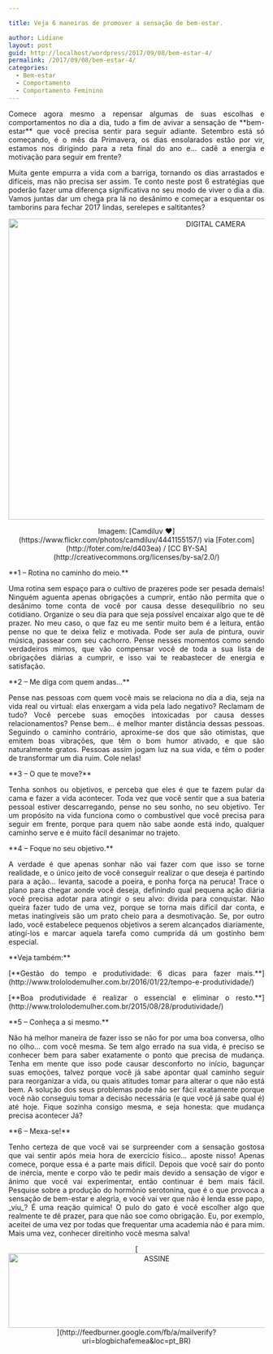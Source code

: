 ```yaml
---

title: Veja 6 maneiras de promover a sensação de bem-estar.

author: Lidiane
layout: post
guid: http://localhost/wordpress/2017/09/08/bem-estar-4/
permalink: /2017/09/08/bem-estar-4/
categories:
  - Bem-estar
  - Comportamento
  - Comportamento Feminino
---
```

<p align="justify">
  Comece agora mesmo a repensar algumas de suas escolhas e comportamentos no dia a dia, tudo a fim de avivar a sensação de **bem-estar** que você precisa sentir para seguir adiante. Setembro está só começando, é o mês da Primavera, os dias ensolarados estão por vir, estamos nos dirigindo para a reta final do ano e… cadê a energia e motivação para seguir em frente?
</p>

<p align="justify">
  Muita gente empurra a vida com a barriga, tornando os dias arrastados e difíceis, mas não precisa ser assim. Te conto neste post 6 estratégias que poderão fazer uma diferença significativa no seu modo de viver o dia a dia. Vamos juntas dar um chega pra lá no desânimo e começar a esquentar os tamborins para fechar 2017 lindas, serelepes e saltitantes?
</p>

<p align="center">
  <img class="size-full wp-image-14108" src="http://www.trololodemulher.com.br/blog/wp-content/uploads/2017/09/BEM-ESTAR-MOTIVACAO-AUTOCONHECIMENTO.jpg" alt="DIGITAL CAMERA" width="800" height="593" />
</p>

<p align="center">
  Imagem: [Camdiluv ♥](https://www.flickr.com/photos/camdiluv/4441155157/)  via [Foter.com](http://foter.com/re/d403ea)  / [CC BY-SA](http://creativecommons.org/licenses/by-sa/2.0/) 
</p>

<p align="justify">
  **1 &#8211; Rotina no caminho do meio.**
</p>

<p align="justify">
  Uma rotina sem espaço para o cultivo de prazeres pode ser pesada demais! Ninguém aguenta apenas obrigações a cumprir, então não permita que o desânimo tome conta de você por causa desse desequilíbrio no seu cotidiano. Organize o seu dia para que seja possível encaixar algo que te dê prazer. No meu caso, o que faz eu me sentir muito bem é a leitura, então pense no que te deixa feliz e motivada. Pode ser aula de pintura, ouvir música, passear com seu cachorro. Pense nesses momentos como sendo verdadeiros mimos, que vão compensar você de toda a sua lista de obrigações diárias a cumprir, e isso vai te reabastecer de energia e satisfação.
</p>

<p align="justify">
  **2 – Me diga com quem andas…**
</p>

<p align="justify">
  Pense nas pessoas com quem você mais se relaciona no dia a dia, seja na vida real ou virtual: elas enxergam a vida pela lado negativo? Reclamam de tudo? Você percebe suas emoções intoxicadas por causa desses relacionamentos? Pense bem… é melhor manter distância dessas pessoas. Seguindo o caminho contrário, aproxime-se dos que são otimistas, que emitem boas vibrações, que têm o bom humor ativado, e que são naturalmente gratos. Pessoas assim jogam luz na sua vida, e têm o poder de transformar um dia ruim. Cole nelas!
</p>

<p align="justify">
  **3 – O que te move?**
</p>

<p align="justify">
  Tenha sonhos ou objetivos, e perceba que eles é que te fazem pular da cama e fazer a vida acontecer. Toda vez que você sentir que a sua bateria pessoal estiver descarregando, pense no seu sonho, no seu objetivo. Ter um propósito na vida funciona como o combustível que você precisa para seguir em frente, porque para quem não sabe aonde está indo, qualquer caminho serve e é muito fácil desanimar no trajeto.
</p>

<p align="justify">
  **4 – Foque no seu objetivo.**
</p>

<p align="justify">
  A verdade é que apenas sonhar não vai fazer com que isso se torne realidade, e o único jeito de você conseguir realizar o que deseja é partindo para a ação… levanta, sacode a poeira, e ponha força na peruca! Trace o plano para chegar aonde você deseja, definindo qual pequena ação diária você precisa adotar para atingir o seu alvo: divida para conquistar. Não queira fazer tudo de uma vez, porque se torna mais difícil dar conta, e metas inatingíveis são um prato cheio para a desmotivação. Se, por outro lado, você estabelece pequenos objetivos a serem alcançados diariamente, atingí-los e marcar aquela tarefa como cumprida dá um gostinho bem especial.
</p>

<p align="justify">
  **Veja também:**
</p>

<p align="justify">
  [**Gestão do tempo e produtividade: 6 dicas para fazer mais.**](http://www.trololodemulher.com.br/2016/01/22/tempo-e-produtividade/) 
</p>

<p align="justify">
  [**Boa produtividade é realizar o essencial e eliminar o resto.**](http://www.trololodemulher.com.br/2015/08/28/produtividade/) 
</p>

<p align="justify">
  **5 – Conheça a si mesmo.**
</p>

<p align="justify">
  Não há melhor maneira de fazer isso se não for por uma boa conversa, olho no olho… com você mesma. Se tem algo errado na sua vida, é preciso se conhecer bem para saber exatamente o ponto que precisa de mudança. Tenha em mente que isso pode causar desconforto no início, bagunçar suas emoções, talvez porque você já sabe apontar qual caminho seguir para reorganizar a vida, ou quais atitudes tomar para alterar o que não está bem. A solução dos seus problemas pode não ser fácil exatamente porque você não conseguiu tomar a decisão necessária (e que você já sabe qual é) até hoje. Fique sozinha consigo mesma, e seja honesta: que mudança precisa acontecer Já?
</p>

<p align="justify">
  **6 – Mexa-se!**
</p>

<p align="justify">
  Tenho certeza de que você vai se surpreender com a sensação gostosa que vai sentir após meia hora de exercício físico… aposte nisso! Apenas comece, porque essa é a parte mais difícil. Depois que você sair do ponto de inércia, mente e corpo vão te pedir mais devido a sensação de vigor e ânimo que você vai experimentar, então continuar é bem mais fácil. Pesquise sobre a produção do hormônio serotonina, que é o que provoca a sensação de bem-estar e alegria, e você vai ver que não é lenda esse papo, _viu_? É uma reação química! O pulo do gato é você escolher algo que realmente te dê prazer, para que não soe como obrigação. Eu, por exemplo, aceitei de uma vez por todas que frequentar uma academia não é para mim. Mais uma vez, conhecer direitinho você mesma salva!
</p>

<p align="center">
  [<img class="alignnone size-full wp-image-14011" src="http://www.trololodemulher.com.br/blog/wp-content/uploads/2017/08/ASSINE.jpg" alt="ASSINE" width="568" height="147" />](http://feedburner.google.com/fb/a/mailverify?uri=blogbichafemea&loc=pt_BR) 
</p>

<p align="justify">